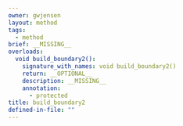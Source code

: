 ```yaml
---
owner: gwjensen
layout: method
tags:
  - method
brief: __MISSING__
overloads:
  void build_boundary2():
    signature_with_names: void build_boundary2()
    return: __OPTIONAL__
    description: __MISSING__
    annotation:
      - protected
title: build_boundary2
defined-in-file: ""
---
```

